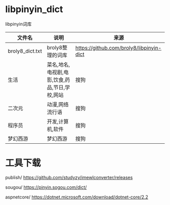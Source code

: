 # libpinyin_dict
libpinyin词库

|文件名|说明|来源|
|----|----|----|
|broly8_dict.txt|broly8整理的词库|https://github.com/broly8/libpinyin-dict|
|生活|菜名,地名,电视剧,电影,饮食,药品,节日,学校,网站|搜狗|
|二次元|动漫,网络流行语|搜狗|
|程序员|开发,计算机,软件|搜狗|
|梦幻西游|梦幻西游|搜狗|

# 工具下载

publish/  https://github.com/studyzy/imewlconverter/releases

sougou/  https://pinyin.sogou.com/dict/

aspnetcore/ https://dotnet.microsoft.com/download/dotnet-core/2.2
